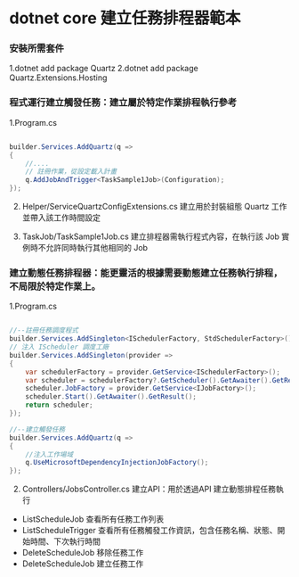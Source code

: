 <h1 align='left'>
  dotnet core 建立任務排程器範本
</h1>

### 安裝所需套件
1.dotnet add package Quartz
2.dotnet add package Quartz.Extensions.Hosting

### 程式運行建立觸發任務：建立屬於特定作業排程執行參考

1.Program.cs

```C#

builder.Services.AddQuartz(q =>
{
    //....
    // 註冊作業，從設定載入計畫
    q.AddJobAndTrigger<TaskSample1Job>(Configuration);
});

```
2. Helper/ServiceQuartzConfigExtensions.cs 建立用於封裝組態 Quartz 工作 並帶入該工作時間設定

3. TaskJob/TaskSample1Job.cs 建立排程器需執行程式內容，在執行該 Job 實例時不允許同時執行其他相同的 Job

### 建立動態任務排程器：能更靈活的根據需要動態建立任務執行排程，不局限於特定作業上。

1.Program.cs

```C#

//--註冊任務調度程式
builder.Services.AddSingleton<ISchedulerFactory, StdSchedulerFactory>();
// 注入 IScheduler 調度工廠
builder.Services.AddSingleton(provider =>
{
    var schedulerFactory = provider.GetService<ISchedulerFactory>();
    var scheduler = schedulerFactory?.GetScheduler().GetAwaiter().GetResult();
    scheduler.JobFactory = provider.GetService<IJobFactory>();
    scheduler.Start().GetAwaiter().GetResult();
    return scheduler;
});

//--建立觸發任務
builder.Services.AddQuartz(q =>
{
    //注入工作場域
    q.UseMicrosoftDependencyInjectionJobFactory();
});

```

2. Controllers/JobsController.cs 建立API：用於透過API 建立動態排程任務執行
+ ListScheduleJob 查看所有任務工作列表
+ ListScheduleTrigger 查看所有任務觸發工作資訊，包含任務名稱、狀態、開始時間、下次執行時間
+ DeleteScheduleJob 移除任務工作
+ DeleteScheduleJob 建立任務工作

